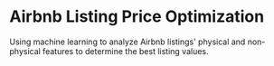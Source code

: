 # Airbnb Listing Price Optimization
Using machine learning to analyze Airbnb listings' physical and non-physical features to determine the best listing values.
